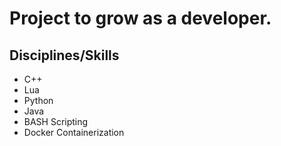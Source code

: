 # Project to grow as a developer.

## Disciplines/Skills
- C++
- Lua
- Python
- Java
- BASH Scripting
- Docker Containerization
